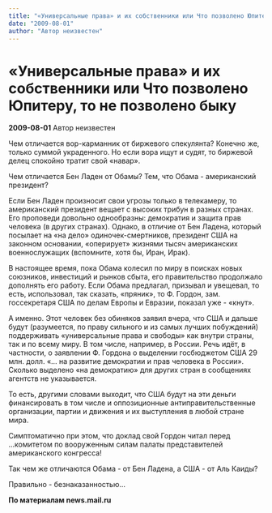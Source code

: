 ```yaml
---
title: "«Универсальные права» и их собственники или Что позволено Юпитеру, то не позволено быку"
date: "2009-08-01"
author: "Автор неизвестен"
---
```


# «Универсальные права» и их собственники или Что позволено Юпитеру, то не позволено быку

**2009-08-01** Автор неизвестен

Чем отличается вор-карманник от биржевого спекулянта? Конечно же, только суммой украденного. Но если вора ищут и судят, то биржевой делец спокойно тратит свой «навар».

Чем отличается Бен Ладен от Обамы? Тем, что Обама - американский президент?

Если Бен Ладен произносит свои угрозы только в телекамеру, то американский президент вещает с высоких трибун в разных странах. Его проповеди довольно однообразны: демократия и защита прав человека (в других странах). Однако, в отличие от Бен Ладена, который посылает на «на дело» одиночек-смертников, президент США на законном основании, «оперирует» жизнями тысяч американских военнослужащих (вспомните, хотя бы, Иран, Ирак).

В настоящее время, пока Обама колесил по миру в поисках новых союзников, инвестиций и рынков сбыта, его правительство продолжало дополнять его работу. Если Обама предлагал, призывал и увещевал, то есть, использовал, так сказать, «пряник», то Ф. Гордон, зам. госсекретаря США по делам Европы и Евразии, показал уже - «кнут».

А именно. Этот человек без обиняков заявил вчера, что США и дальше будут (разумеется, по праву сильного и из самых лучших побуждений) поддерживать «универсальные права и свободы» как внутри страны, так и по всему миру. В том числе, например, в России. Речь идёт, в частности, о заявлении Ф. Гордона о выделении госбюджетом США 29 млн. долл. «... на развитие демократии и прав человека в России». Сколько выделено «на демократию» для других стран в сообщениях агентств не указывается.

То есть, другими словами выходит, что США будут на эти деньги финансировать в том числе и оппозиционные антиправительственные организации, партии и движения и их выступления в любой стране мира.

Симптоматично при этом, что доклад свой Гордон читал перед ...комитетом по вооруженным силам палаты представителей американского конгресса!

Так чем же отличаются Обама - от Бен Ладена, а США - от Аль Каиды?

Правильно - безнаказанностью...

**По материалам news.mail.ru**